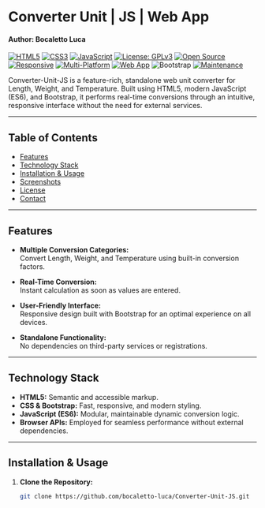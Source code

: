 # Converter Unit | JS | Web App
#### Author: Bocaletto Luca

[![HTML5](https://img.shields.io/badge/HTML5-E34F26?style=flat-square&logo=html5&logoColor=white)](https://developer.mozilla.org/en-US/docs/Web/Guide/HTML/HTML5)
[![CSS3](https://img.shields.io/badge/CSS3-1572B6?style=flat-square&logo=css3&logoColor=white)](https://developer.mozilla.org/en-US/docs/Web/CSS)
[![JavaScript](https://img.shields.io/badge/JavaScript-F7DF1E?style=flat-square&logo=javascript&logoColor=black)](https://developer.mozilla.org/en-US/docs/Web/JavaScript)
[![License: GPLv3](https://img.shields.io/badge/License-GPLv3-blue?style=flat-square)](LICENSE)
[![Open Source](https://img.shields.io/badge/Open%20Source-Yes-brightgreen?style=flat-square)]()
[![Responsive](https://img.shields.io/badge/Responsive-Yes-blue?style=flat-square)]()
[![Multi-Platform](https://img.shields.io/badge/Multi--Platform-Yes-blueviolet?style=flat-square)]()
[![Web App](https://img.shields.io/badge/Web%20App-Yes-orange?style=flat-square)]()
![Bootstrap](https://img.shields.io/badge/Style-Bootstrap-7952B3.svg)
[![Maintenance](https://img.shields.io/badge/Maintained-Yes-brightgreen.svg)](https://github.com/bocaletto-luca)

Converter-Unit-JS is a feature-rich, standalone web unit converter for Length, Weight, and Temperature. Built using HTML5, modern JavaScript (ES6), and Bootstrap, it performs real-time conversions through an intuitive, responsive interface without the need for external services.

---

## Table of Contents

- [Features](#features)
- [Technology Stack](#technology-stack)
- [Installation & Usage](#installation--usage)
- [Screenshots](#screenshots)
- [License](#license)
- [Contact](#contact)

---

## Features

- **Multiple Conversion Categories:**  
  Convert Length, Weight, and Temperature using built-in conversion factors.

- **Real-Time Conversion:**  
  Instant calculation as soon as values are entered.

- **User-Friendly Interface:**  
  Responsive design built with Bootstrap for an optimal experience on all devices.

- **Standalone Functionality:**  
  No dependencies on third-party services or registrations.

---

## Technology Stack

- **HTML5:** Semantic and accessible markup.
- **CSS & Bootstrap:** Fast, responsive, and modern styling.
- **JavaScript (ES6):** Modular, maintainable dynamic conversion logic.
- **Browser APIs:** Employed for seamless performance without external dependencies.

---

## Installation & Usage

1. **Clone the Repository:**

   ```bash
   git clone https://github.com/bocaletto-luca/Converter-Unit-JS.git
